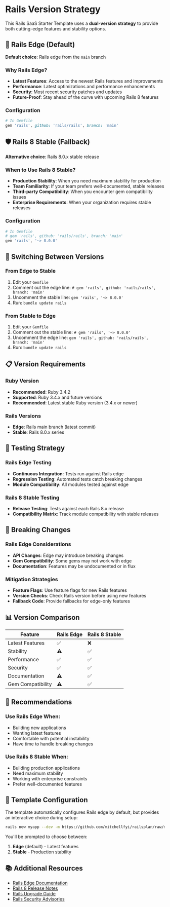 # Rails Version Strategy

This Rails SaaS Starter Template uses a **dual-version strategy** to provide both cutting-edge features and stability options.

## 🚀 Rails Edge (Default)

**Default choice**: Rails edge from the `main` branch

### Why Rails Edge?
- **Latest Features**: Access to the newest Rails features and improvements
- **Performance**: Latest optimizations and performance enhancements
- **Security**: Most recent security patches and updates
- **Future-Proof**: Stay ahead of the curve with upcoming Rails 8 features

### Configuration
```ruby
# In Gemfile
gem 'rails', github: 'rails/rails', branch: 'main'
```

## 🛡️ Rails 8 Stable (Fallback)

**Alternative choice**: Rails 8.0.x stable release

### When to Use Rails 8 Stable?
- **Production Stability**: When you need maximum stability for production
- **Team Familiarity**: If your team prefers well-documented, stable releases
- **Third-party Compatibility**: When you encounter gem compatibility issues
- **Enterprise Requirements**: When your organization requires stable releases

### Configuration
```ruby
# In Gemfile
# gem 'rails', github: 'rails/rails', branch: 'main'
gem 'rails', '~> 8.0.0'
```

## 🔄 Switching Between Versions

### From Edge to Stable
1. Edit your `Gemfile`
2. Comment out the edge line: `# gem 'rails', github: 'rails/rails', branch: 'main'`
3. Uncomment the stable line: `gem 'rails', '~> 8.0.0'`
4. Run: `bundle update rails`

### From Stable to Edge
1. Edit your `Gemfile`
2. Comment out the stable line: `# gem 'rails', '~> 8.0.0'`
3. Uncomment the edge line: `gem 'rails', github: 'rails/rails', branch: 'main'`
4. Run: `bundle update rails`

## 📋 Version Requirements

### Ruby Version
- **Recommended**: Ruby 3.4.2
- **Supported**: Ruby 3.4.x and future versions
- **Recommended**: Latest stable Ruby version (3.4.x or newer)

### Rails Versions
- **Edge**: Rails main branch (latest commit)
- **Stable**: Rails 8.0.x series

## 🧪 Testing Strategy

### Rails Edge Testing
- **Continuous Integration**: Tests run against Rails edge
- **Regression Testing**: Automated tests catch breaking changes
- **Module Compatibility**: All modules tested against edge

### Rails 8 Stable Testing
- **Release Testing**: Tests against each Rails 8.x release
- **Compatibility Matrix**: Track module compatibility with stable releases

## 🚨 Breaking Changes

### Rails Edge Considerations
- **API Changes**: Edge may introduce breaking changes
- **Gem Compatibility**: Some gems may not work with edge
- **Documentation**: Features may be undocumented or in flux

### Mitigation Strategies
- **Feature Flags**: Use feature flags for new Rails features
- **Version Checks**: Check Rails version before using new features
- **Fallback Code**: Provide fallbacks for edge-only features

## 📊 Version Comparison

| Feature | Rails Edge | Rails 8 Stable |
|---------|------------|----------------|
| Latest Features | ✅ | ❌ |
| Stability | ⚠️ | ✅ |
| Performance | ✅ | ✅ |
| Security | ✅ | ✅ |
| Documentation | ⚠️ | ✅ |
| Gem Compatibility | ⚠️ | ✅ |

## 🎯 Recommendations

### Use Rails Edge When:
- Building new applications
- Wanting latest features
- Comfortable with potential instability
- Have time to handle breaking changes

### Use Rails 8 Stable When:
- Building production applications
- Need maximum stability
- Working with enterprise constraints
- Prefer well-documented features

## 🔧 Template Configuration

The template automatically configures Rails edge by default, but provides an interactive choice during setup:

```bash
rails new myapp --dev -m https://github.com/mitchellfyi/railsplan/raw/main/scaffold/template.rb
```

You'll be prompted to choose between:
1. **Edge** (default) - Latest features
2. **Stable** - Production stability

## 📚 Additional Resources

- [Rails Edge Documentation](https://edgeguides.rubyonrails.org/)
- [Rails 8 Release Notes](https://rubyonrails.org/2024/8/0)
- [Rails Upgrade Guide](https://guides.rubyonrails.org/upgrading_ruby_on_rails.html)
- [Rails Security Advisories](https://groups.google.com/forum/#!forum/rubyonrails-security) 